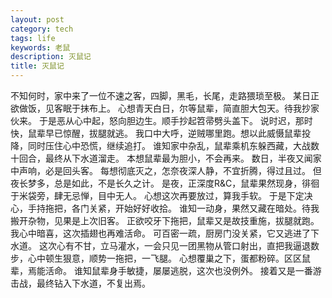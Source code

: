 ```yaml
---
layout: post
category: tech
tags: life
keywords: 老鼠
description: 灭鼠记
title: 灭鼠记
---
```


不知何时，家中来了一位不速之客，四脚，黑毛，长尾，走路猥琐至极。
某日正欲做饭，见客眠于抹布上。
心想青天白日，尔等鼠辈，简直胆大包天。待我抄家伙来。
于是恶从心中起，怒向胆边生。顺手抄起笤帚劈头盖下。
说时迟，那时快，鼠辈早已惊醒，拔腿就逃。
我口中大呼，逆贼哪里跑。想以此威慑鼠辈投降，同时压住心中恐慌，继续追打。
谁知家中杂乱，鼠辈乘机东躲西藏，大战数十回合，最终从下水道溜走。
本想鼠辈最为胆小，不会再来。
数日，半夜又闻家中声响，必是回头客。
每想彻底灭之，怎奈夜深人静，不宜折腾，得过且过。
但夜长梦多，总是如此，不是长久之计。
是夜，正深度R&C，鼠辈果然现身，徘徊于米袋旁，肆无忌惮，目中无人。
心想这次再要放过，算我手软。
于是下定决心，手持拖把，各门关紧，开始好好收拾。
谁知一动身，果然又藏在暗处。待我搬开杂物，见果是上次旧客。
正欲咬牙下拖把，鼠辈又是故技重施，拔腿就跑。
我心中暗喜，这次插翅也再难活命。
可百密一疏，厨房门没关紧，它又逃进了下水道。
这次心有不甘，立马灌水，一会只见一团黑物从管口射出，直把我逼退数步，心中顿生狠意，顺势一拖把，一飞腿。
心想覆巢之下，蛋都粉碎。区区鼠辈，焉能活命。
谁知鼠辈身手敏捷，屡屡逃脱，这次也没例外。
接着又是一番游击战，最终钻入下水道，不复出焉。